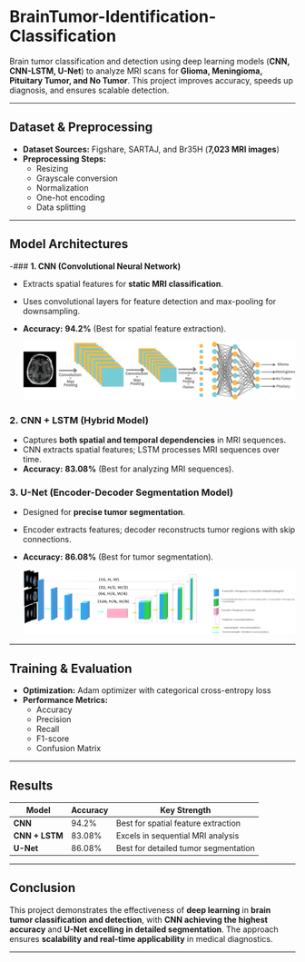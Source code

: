 # BrainTumor-Identification-Classification

Brain tumor classification and detection using deep learning models (**CNN, CNN-LSTM, U-Net**) to analyze MRI scans for **Glioma, Meningioma, Pituitary Tumor, and No Tumor**. This project improves accuracy, speeds up diagnosis, and ensures scalable detection.

---

## Dataset & Preprocessing

- **Dataset Sources:** Figshare, SARTAJ, and Br35H (**7,023 MRI images**)
- **Preprocessing Steps:**  
  - Resizing  
  - Grayscale conversion  
  - Normalization  
  - One-hot encoding  
  - Data splitting  

---

## Model Architectures

-### **1. CNN (Convolutional Neural Network)**
- Extracts spatial features for **static MRI classification**.
- Uses convolutional layers for feature detection and max-pooling for downsampling.
- **Accuracy:** **94.2%** (Best for spatial feature extraction).
  
  ![image alt](https://github.com/athishhhh/BrainTumor-Identification-Classification/blob/5f41719f47fa793f7cdd7334a57cc6a4a68096a7/CNN.webp)

  
### **2. CNN + LSTM (Hybrid Model)**
- Captures **both spatial and temporal dependencies** in MRI sequences.
- CNN extracts spatial features; LSTM processes MRI sequences over time.
- **Accuracy:** **83.08%** (Best for analyzing MRI sequences).
  
### **3. U-Net (Encoder-Decoder Segmentation Model)**
- Designed for **precise tumor segmentation**.
- Encoder extracts features; decoder reconstructs tumor regions with skip connections.
- **Accuracy:** **86.08%** (Best for tumor segmentation).
  
  ![image alt](https://github.com/athishhhh/BrainTumor-Identification-Classification/blob/e4ce502bcbef17db6e3e9567d25d985c971da8ef/u-net.webp)

---

## Training & Evaluation

- **Optimization:** Adam optimizer with categorical cross-entropy loss  
- **Performance Metrics:**  
  - Accuracy  
  - Precision  
  - Recall  
  - F1-score  
  - Confusion Matrix  

---

## Results

| Model      | Accuracy | Key Strength |
|------------|---------|------------------------------|
| **CNN**      | 94.2%   | Best for spatial feature extraction |
| **CNN + LSTM** | 83.08%  | Excels in sequential MRI analysis |
| **U-Net**    | 86.08%  | Best for detailed tumor segmentation |

---

## Conclusion

This project demonstrates the effectiveness of **deep learning** in **brain tumor classification and detection**, with **CNN achieving the highest accuracy** and **U-Net excelling in detailed segmentation**. The approach ensures **scalability and real-time applicability** in medical diagnostics.

---

